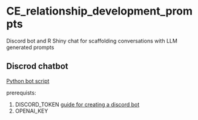 # CE_relationship_development_prompts
Discord bot and R Shiny chat for scaffolding conversations with LLM generated prompts

## Discrod chatbot
[Python bot script](discord_bot/bot_DTR.py)

prerequists:
1. DISCORD_TOKEN [guide for creating a discord bot](https://discordpy.readthedocs.io/en/stable/discord.html)
2. OPENAI_KEY


